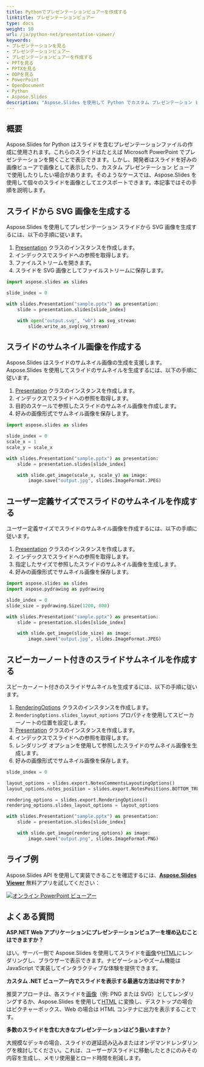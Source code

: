 ```yaml
---
title: Pythonでプレゼンテーションビュアーを作成する
linktitle: プレゼンテーションビュアー
type: docs
weight: 50
url: /ja/python-net/presentation-viewer/
keywords:
- プレゼンテーションを見る
- プレゼンテーションビュアー
- プレゼンテーションビュアーを作成する
- PPTを見る
- PPTXを見る
- ODPを見る
- PowerPoint
- OpenDocument
- Python
- Aspose.Slides
description: "Aspose.Slides を使用して Python でカスタム プレゼンテーション ビューアーを作成する方法を学びます。Microsoft PowerPoint やその他のオフィス ソフトウェアなしで、PowerPoint（PPTX、PPT）および OpenDocument（ODP）ファイルを簡単に表示できます。"
---
```


## **概要**

Aspose.Slides for Python はスライドを含むプレゼンテーションファイルの作成に使用されます。これらのスライドはたとえば Microsoft PowerPoint でプレゼンテーションを開くことで表示できます。しかし、開発者はスライドを好みの画像ビューアで画像として表示したり、カスタム プレゼンテーション ビューアで使用したりしたい場合があります。そのようなケースでは、Aspose.Slides を使用して個々のスライドを画像としてエクスポートできます。本記事ではその手順を説明します。

## **スライドから SVG 画像を生成する**

Aspose.Slides を使用してプレゼンテーション スライドから SVG 画像を生成するには、以下の手順に従います。

1. [Presentation](https://reference.aspose.com/slides/python-net/aspose.slides/presentation/) クラスのインスタンスを作成します。
2. インデックスでスライドへの参照を取得します。
3. ファイルストリームを開きます。
4. スライドを SVG 画像としてファイルストリームに保存します。

```py
import aspose.slides as slides

slide_index = 0

with slides.Presentation("sample.pptx") as presentation:
    slide = presentation.slides[slide_index]

    with open("output.svg", "wb") as svg_stream:
        slide.write_as_svg(svg_stream)
```

## **スライドのサムネイル画像を作成する**

Aspose.Slides はスライドのサムネイル画像の生成を支援します。Aspose.Slides を使用してスライドのサムネイルを生成するには、以下の手順に従います。

1. [Presentation](https://reference.aspose.com/slides/python-net/aspose.slides/presentation/) クラスのインスタンスを作成します。
2. インデックスでスライドへの参照を取得します。
3. 目的のスケールで参照したスライドのサムネイル画像を作成します。
4. 好みの画像形式でサムネイル画像を保存します。

```py
import aspose.slides as slides

slide_index = 0
scale_x = 1
scale_y = scale_x

with slides.Presentation("sample.pptx") as presentation:
    slide = presentation.slides[slide_index]

    with slide.get_image(scale_x, scale_y) as image:
        image.save("output.jpg", slides.ImageFormat.JPEG)
```

## **ユーザー定義サイズでスライドのサムネイルを作成する**

ユーザー定義サイズでスライドのサムネイル画像を作成するには、以下の手順に従います。

1. [Presentation](https://reference.aspose.com/slides/python-net/aspose.slides/presentation/) クラスのインスタンスを作成します。
2. インデックスでスライドへの参照を取得します。
3. 指定したサイズで参照したスライドのサムネイル画像を生成します。
4. 好みの画像形式でサムネイル画像を保存します。

```py
import aspose.slides as slides
import aspose.pydrawing as pydrawing

slide_index = 0
slide_size = pydrawing.Size(1200, 800)

with slides.Presentation("sample.pptx") as presentation:
    slide = presentation.slides[slide_index]

    with slide.get_image(slide_size) as image:
        image.save("output.jpg", slides.ImageFormat.JPEG)
```

## **スピーカーノート付きのスライドサムネイルを作成する**

スピーカーノート付きのスライドサムネイルを生成するには、以下の手順に従います。

1. [RenderingOptions](https://reference.aspose.com/slides/python-net/aspose.slides.export/renderingoptions/) クラスのインスタンスを作成します。
2. `RenderingOptions.slides_layout_options` プロパティを使用してスピーカーノートの位置を設定します。
3. [Presentation](https://reference.aspose.com/slides/python-net/aspose.slides/presentation/) クラスのインスタンスを作成します。
4. インデックスでスライドへの参照を取得します。
5. レンダリング オプションを使用して参照したスライドのサムネイル画像を生成します。
6. 好みの画像形式でサムネイル画像を保存します。

```py
slide_index = 0

layout_options = slides.export.NotesCommentsLayoutingOptions()
layout_options.notes_position = slides.export.NotesPositions.BOTTOM_TRUNCATED

rendering_options = slides.export.RenderingOptions()
rendering_options.slides_layout_options = layout_options

with slides.Presentation("sample.pptx") as presentation:
    slide = presentation.slides[slide_index]

    with slide.get_image(rendering_options) as image:
        image.save("output.png", slides.ImageFormat.PNG)
```

## **ライブ例**

Aspose.Slides API を使用して実装できることを確認するには、[**Aspose.Slides Viewer**](https://products.aspose.app/slides/viewer/) 無料アプリを試してください：

[![オンライン PowerPoint ビューアー](online-PowerPoint-viewer.png)](https://products.aspose.app/slides/viewer/)

## **よくある質問**

**ASP.NET Web アプリケーションにプレゼンテーションビュアーを埋め込むことはできますか？**

はい。サーバー側で Aspose.Slides を使用してスライドを[画像](/slides/ja/python-net/convert-powerpoint-to-png/)や[HTML](/slides/ja/python-net/convert-powerpoint-to-html/)にレンダリングし、ブラウザーで表示できます。ナビゲーションやズーム機能は JavaScript で実装してインタラクティブな体験を提供できます。

**カスタム .NET ビューアー内でスライドを表示する最適な方法は何ですか？**

推奨アプローチは、各スライドを[画像](/slides/ja/python-net/convert-powerpoint-to-png/)（例: PNG または SVG）としてレンダリングするか、Aspose.Slides を使用して[HTML](/slides/ja/python-net/convert-powerpoint-to-html/) に変換し、デスクトップの場合はピクチャーボックス、Web の場合は HTML コンテナに出力を表示することです。

**多数のスライドを含む大きなプレゼンテーションはどう扱いますか？**

大規模なデッキの場合、スライドの遅延読み込みまたはオンデマンドレンダリングを検討してください。これは、ユーザーがスライドに移動したときにのみその内容を生成し、メモリ使用量とロード時間を削減します。